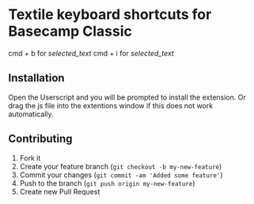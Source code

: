 # Textile keyboard shortcuts for Basecamp Classic

cmd + b for *selected_text*
cmd + i for _selected_text_

## Installation

Open the Userscript and you will be prompted to install the extension.
Or drag the js file into the extentions window if this does not work automatically.

## Contributing

1. Fork it
2. Create your feature branch (`git checkout -b my-new-feature`)
3. Commit your changes (`git commit -am 'Added some feature'`)
4. Push to the branch (`git push origin my-new-feature`)
5. Create new Pull Request
